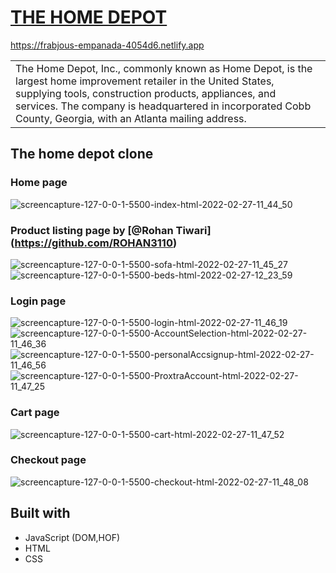# [THE HOME DEPOT](https://github.com/sudhirbhargav/Unit3_construct_week)
https://frabjous-empanada-4054d6.netlify.app
<table>
<tr>
<td>
The Home Depot, Inc., commonly known as Home Depot, is the largest home improvement retailer in the United States, supplying tools, construction products, appliances, and services. The company is headquartered in incorporated Cobb County, Georgia, with an Atlanta mailing address.
</td>
</tr>
</table>

## The home depot clone


### Home page
![screencapture-127-0-0-1-5500-index-html-2022-02-27-11_44_50](https://user-images.githubusercontent.com/93834423/155871537-4683817a-6886-49f4-b1d0-8258c7008dee.png)

### Product listing page by [@Rohan Tiwari] (https://github.com/ROHAN3110)
![screencapture-127-0-0-1-5500-sofa-html-2022-02-27-11_45_27](https://user-images.githubusercontent.com/93834423/155871784-0e3035cc-84bf-4a28-90c8-9149f70a7f8e.png)
![screencapture-127-0-0-1-5500-beds-html-2022-02-27-12_23_59](https://user-images.githubusercontent.com/93834423/155871835-5b2f6d31-1308-42e4-ba77-f1885824d244.png)

### Login page
![screencapture-127-0-0-1-5500-login-html-2022-02-27-11_46_19](https://user-images.githubusercontent.com/93834423/155871887-2ee183df-9189-4c77-b766-54df23fb15b7.png)
![screencapture-127-0-0-1-5500-AccountSelection-html-2022-02-27-11_46_36](https://user-images.githubusercontent.com/93834423/155871891-699712d1-d119-4634-bf60-f8abeac89b1e.png)
![screencapture-127-0-0-1-5500-personalAccsignup-html-2022-02-27-11_46_56](https://user-images.githubusercontent.com/93834423/155871898-5024bdcc-c60c-4aa3-9fe1-c42c481efcdc.png)
![screencapture-127-0-0-1-5500-ProxtraAccount-html-2022-02-27-11_47_25](https://user-images.githubusercontent.com/93834423/155871900-bc046700-15a9-4392-b986-c48b646264c5.png)

### Cart page 
![screencapture-127-0-0-1-5500-cart-html-2022-02-27-11_47_52](https://user-images.githubusercontent.com/93834423/155871939-13e95d66-6d72-467a-806d-a0f7ee0215bd.png)

### Checkout page
![screencapture-127-0-0-1-5500-checkout-html-2022-02-27-11_48_08](https://user-images.githubusercontent.com/93834423/155871955-1fb2f765-b4ba-4b3f-94b7-5a38cc2ca0c1.png)

## Built with 
- JavaScript (DOM,HOF)
- HTML
- CSS
